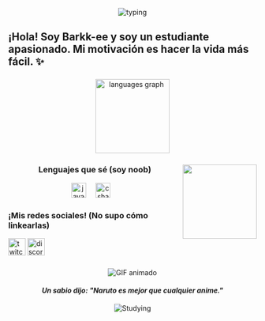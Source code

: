 <p align="center">
  <img src="https://github.com/user-attachments/assets/00161f65-c8cb-4ee1-baa6-1ee70f391923" alt="typing" />
</p>

<h2 align="left">¡Hola! Soy Barkk-ee y soy un estudiante apasionado. Mi motivación es hacer la vida más fácil. ✨</h2>

###

<div align="center">
  <img src="https://github-readme-stats.vercel.app/api/top-langs?username=Barkk-ee&locale=en&hide_title=false&layout=compact&card_width=320&langs_count=5&theme=dracula&hide_border=false" height="150" alt="languages graph" />
</div>

###

<img align="right" height="150" src="https://i.pinimg.com/originals/6e/b3/c7/6eb3c775c064baff9b9f085e8f3f91d1.gif" />

###
<h3 align="center">Lenguajes que sé (soy noob)</h3>
<div align="center">
  <img src="https://cdn.jsdelivr.net/gh/devicons/devicon/icons/java/java-original.svg" height="30" alt="java logo" />
  <img Width="12"/>
  <img src="https://cdn.jsdelivr.net/gh/devicons/devicon/icons/csharp/csharp-original.svg" height="30" alt="csharp logo" />
  <img Width="12"/>
</div>

###

<h3 align="left">¡Mis redes sociales! (No supo cómo linkearlas)</h3>
<div align="left">
  <img src="https://img.shields.io/static/v1?message=Twitch&logo=twitch&label=&color=9146FF&logoColor=white&labelColor=&style=for-the-badge" height="35" alt="twitch logo" />
  <img src="https://img.shields.io/static/v1?message=Discord&logo=discord&label=&color=7289DA&logoColor=white&labelColor=&style=for-the-badge" height="35" alt="discord logo" />
</div>

###

<div align="center">
  <img src="https://i.pinimg.com/originals/9b/95/3f/9b953f7a3d9c9dc1e1bdc80726476f84.gif" alt="GIF animado" />
  <h4><i>Un sabio dijo: "Naruto es mejor que cualquier anime."</i></h4>
  <img src="https://github.com/user-attachments/assets/4edaa78c-634f-4d2f-9312-362af7d61f5b" alt="Studying" />
</div>

###
<br clear="both">
